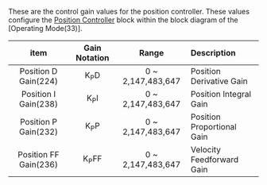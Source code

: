 These are the control gain values for the position controller. These values configure the [Position Controller](#position-control-mode) block within the block diagram of the [Operating Mode(33)].

|       item                |  Gain Notation    |    Range          | Description                |
|:-------------------------:|:-----------------:|:-----------------:|:---------------------------|
|   Position D Gain(224)    |  K<sub>P</sub>D   | 0 ~ 2,147,483,647 | Position Derivative Gain   |
|   Position I Gain(238)    |  K<sub>P</sub>I   | 0 ~ 2,147,483,647 | Position Integral Gain     |
|   Position P Gain(232)    |  K<sub>P</sub>P   | 0 ~ 2,147,483,647 | Position Proportional Gain |
|   Position FF Gain(236)   |  K<sub>P</sub>FF  | 0 ~ 2,147,483,647 | Velocity Feedforward Gain  |
